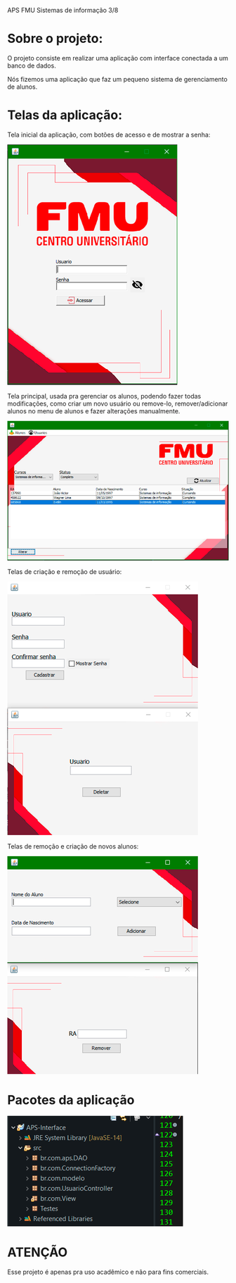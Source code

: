 APS FMU Sistemas de informação 3/8

# Sobre o projeto:

O projeto consiste em realizar uma aplicação com interface conectada a um banco de dados.

Nós fizemos uma aplicação que faz um pequeno sistema de gerenciamento de alunos.

# Telas da aplicação:

Tela inicial da aplicação, com botões de acesso e de mostrar a senha:

![](https://github.com/wagnerlim/APS-interface/blob/master/Imagens/printREADME/Tela%20Login%20print.png)



Tela principal, usada pra gerenciar os alunos, podendo fazer todas modificações, como criar um novo usuário ou remove-lo, remover/adicionar alunos no menu de alunos e fazer alterações manualmente.



![](https://github.com/wagnerlim/APS-interface/blob/master/Imagens/printREADME/Tela%20Principal.png)

Telas de criação e remoção de usuário: 

![](https://github.com/wagnerlim/APS-interface/blob/master/Imagens/printREADME/AdicionarEremoverusuario.png)

Telas de remoção e criação de novos alunos:

![](https://github.com/wagnerlim/APS-interface/blob/master/Imagens/printREADME/TelaRemo%C3%A7%C3%A3oEadicionar.png)

# Pacotes da aplicação

![](https://github.com/wagnerlim/APS-interface/blob/master/Imagens/printREADME/Aps%20print%201.png)

# ATENÇÃO

Esse projeto é apenas pra uso acadêmico e não para fins comerciais. 

